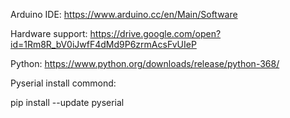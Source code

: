 Arduino IDE: https://www.arduino.cc/en/Main/Software

Hardware support: https://drive.google.com/open?id=1Rm8R_bV0iJwfF4dMd9P6zrmAcsFvUIeP

Python: https://www.python.org/downloads/release/python-368/

Pyserial install commond:
  
  pip install --update pyserial
